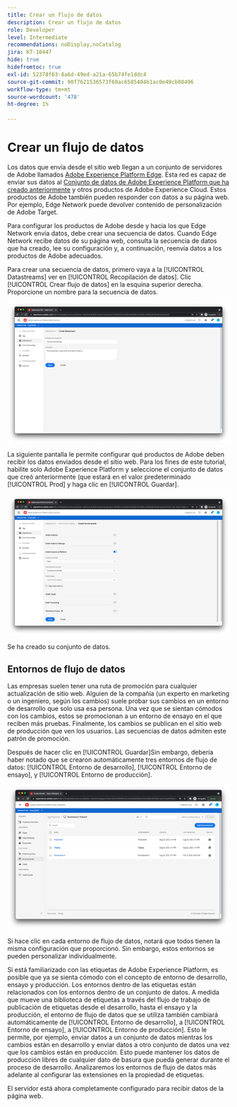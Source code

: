 ```yaml
---
title: Crear un flujo de datos
description: Crear un flujo de datos
role: Developer
level: Intermediate
recommendations: noDisplay,noCatalog
jira: KT-10447
hide: true
hidefromtoc: true
exl-id: 52378f63-8a6d-49ed-a21a-65b74fe1ddc4
source-git-commit: 90f7621536573f60ac6585404b1ac0e49cb08496
workflow-type: tm+mt
source-wordcount: '478'
ht-degree: 1%

---
```


# Crear un flujo de datos

Los datos que envía desde el sitio web llegan a un conjunto de servidores de Adobe llamados [Adobe Experience Platform Edge](https://business.adobe.com/products/experience-platform/experience-platform-edge-network.html). Esta red es capaz de enviar sus datos al [Conjunto de datos de Adobe Experience Platform que ha creado anteriormente](create-a-schema.md) y otros productos de Adobe Experience Cloud. Estos productos de Adobe también pueden responder con datos a su página web. Por ejemplo, Edge Network puede devolver contenido de personalización de Adobe Target.

Para configurar los productos de Adobe desde y hacia los que Edge Network envía datos, debe crear una secuencia de datos. Cuando Edge Network recibe datos de su página web, consulta la secuencia de datos que ha creado, lee su configuración y, a continuación, reenvía datos a los productos de Adobe adecuados.

Para crear una secuencia de datos, primero vaya a la [!UICONTROL Datastreams] ver en [!UICONTROL Recopilación de datos]. Clic [!UICONTROL Crear flujo de datos] en la esquina superior derecha. Proporcione un nombre para la secuencia de datos.

![Nombre y descripción de secuencia de datos](../../../assets/implementation-strategy/datastream-name-description.png)

La siguiente pantalla le permite configurar qué productos de Adobe deben recibir los datos enviados desde el sitio web. Para los fines de este tutorial, habilite solo Adobe Experience Platform y seleccione el conjunto de datos que creó anteriormente (que estará en el valor predeterminado [!UICONTROL Prod] y haga clic en [!UICONTROL Guardar].

![Configuración de producto de flujo de datos](../../../assets/implementation-strategy/datastream-product-configuration.png)

Se ha creado su conjunto de datos.

## Entornos de flujo de datos

Las empresas suelen tener una ruta de promoción para cualquier actualización de sitio web. Alguien de la compañía (un experto en marketing o un ingeniero, según los cambios) suele probar sus cambios en un entorno de desarrollo que solo usa esa persona. Una vez que se sientan cómodos con los cambios, estos se promocionan a un entorno de ensayo en el que reciben más pruebas. Finalmente, los cambios se publican en el sitio web de producción que ven los usuarios. Las secuencias de datos admiten este patrón de promoción.

Después de hacer clic en [!UICONTROL Guardar]Sin embargo, debería haber notado que se crearon automáticamente tres entornos de flujo de datos: [!UICONTROL Entorno de desarrollo], [!UICONTROL Entorno de ensayo], y [!UICONTROL Entorno de producción].

![Entornos de flujo de datos](../../../assets/implementation-strategy/datastream-environments.png)

Si hace clic en cada entorno de flujo de datos, notará que todos tienen la misma configuración que proporcionó. Sin embargo, estos entornos se pueden personalizar individualmente.

Si está familiarizado con las etiquetas de Adobe Experience Platform, es posible que ya se sienta cómodo con el concepto de entorno de desarrollo, ensayo y producción. Los entornos dentro de las etiquetas están relacionados con los entornos dentro de un conjunto de datos. A medida que mueve una biblioteca de etiquetas a través del flujo de trabajo de publicación de etiquetas desde el desarrollo, hasta el ensayo y la producción, el entorno de flujo de datos que se utiliza también cambiará automáticamente de [!UICONTROL Entorno de desarrollo], a [!UICONTROL Entorno de ensayo], a [!UICONTROL Entorno de producción]. Esto le permite, por ejemplo, enviar datos a un conjunto de datos mientras los cambios están en desarrollo y enviar datos a otro conjunto de datos una vez que los cambios están en producción. Esto puede mantener los datos de producción libres de cualquier dato de basura que pueda generar durante el proceso de desarrollo. Analizaremos los entornos de flujo de datos más adelante al configurar las extensiones en la propiedad de etiquetas.

El servidor está ahora completamente configurado para recibir datos de la página web.
